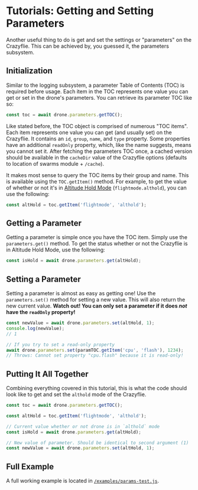 # Tutorials: Getting and Setting Parameters

Another useful thing to do is get and set the settings or "parameters" on the Crazyflie. This can be achieved by, you guessed it, the parameters subsystem.

## Initialization

Similar to the logging subsystem, a parameter Table of Contents (TOC) is required before usage. Each item in the TOC represents one value you can get or set in the drone's parameters. You can retrieve its parameter TOC like so:

```javascript
const toc = await drone.parameters.getTOC();
```

Like stated before, the TOC object is comprised of numerous "TOC items". Each item represents one value you can get (and usually set) on the Crazyflie. It contains an `id`, `group`, `name`, and `type` property. Some properties have an additional `readOnly` property, which, like the name suggests, means you cannot set it. After fetching the parameters TOC once, a cached version should be available in the `cacheDir` value of the Crazyflie options (defaults to location of swarms module + `/cache`).

It makes most sense to query the TOC items by their group and name. This is available using the `TOC.getItem()` method. For example, to get the value of whether or not it's in [Altitude Hold Mode](https://github.com/bitcraze/crazyflie-clients-python/issues/239#issuecomment-194053796) (`flightmode.althold`), you can use the following:

```javascript
const altHold = toc.getItem('flightmode', 'althold');
```

## Getting a Parameter

Getting a parameter is simple once you have the TOC item. Simply use the `parameters.get()` method. To get the status whether or not the Crazyflie is in Altitude Hold Mode, use the following:

```javascript
const isHold = await drone.parameters.get(altHold);
```

## Setting a Parameter

Setting a parameter is almost as easy as getting one! Use the `parameters.set()` method for setting a new value. This will also return the new current value. **Watch out! You can only set a parameter if it does _not_ have the `readOnly` property!**

```javascript
const newValue = await drone.parameters.set(altHold, 1);
console.log(newValue);
// 1

// If you try to set a read-only property
await drone.parameters.set(paramTOC.getItem('cpu', 'flash'), 1234);
// Throws: Cannot set property "cpu.flash" because it is read-only!
```

## Putting It All Together

Combining everything covered in this tutorial, this is what the code should look like to get and set the `althold` mode of the Crazyflie.

```javascript
const toc = await drone.parameters.getTOC();

const altHold = toc.getItem('flightmode', 'althold');

// Current value whether or not drone is in `althold` mode
const isHold = await drone.parameters.get(altHold);

// New value of parameter. Should be identical to second argument (1)
const newValue = await drone.parameters.set(altHold, 1);
```

## Full Example

A full working example is located in [`/examples/params-test.js`](https://github.com/michaelgira23/swarms/blob/master/examples/params-test.js).
